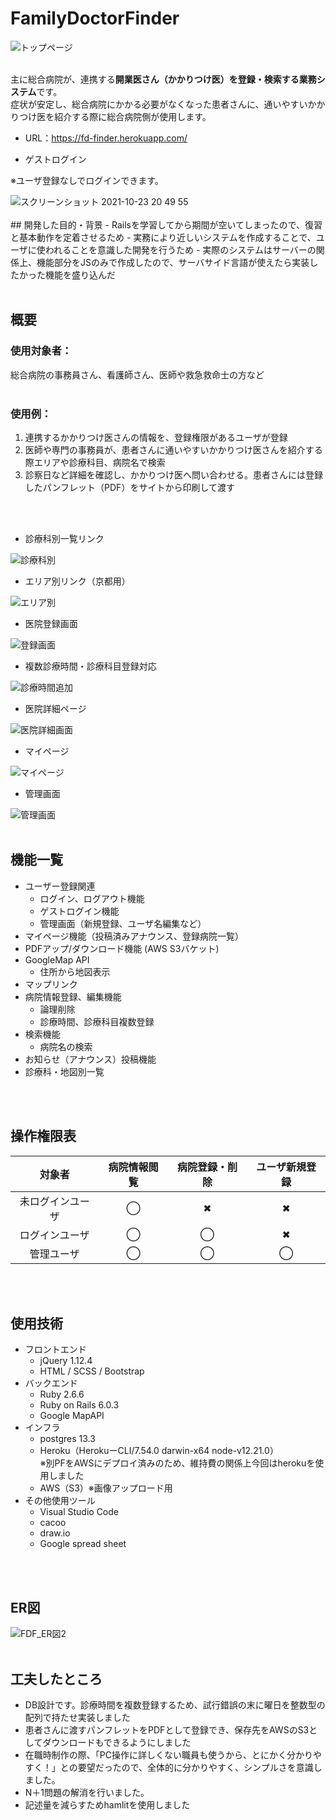 # FamilyDoctorFinder

<img alt="トップページ" src="https://user-images.githubusercontent.com/62799261/128605576-b2f7d8da-c7a9-42db-9b66-c594aa620213.png">

</br>
</br>

主に総合病院が、連携する**開業医さん（かかりつけ医）を登録・検索する業務システム**です。</br>
症状が安定し、総合病院にかかる必要がなくなった患者さんに、通いやすいかかりつけ医を紹介する際に総合病院側が使用します。

- URL：https://fd-finder.herokuapp.com/

- ゲストログイン

※ユーザ登録なしでログインできます。

<img alt="スクリーンショット 2021-10-23 20 49 55" src="https://user-images.githubusercontent.com/62799261/138554935-9241105b-5069-4470-8846-1d14b7432b46.png">

</br>
</br>
## 開発した目的・背景
- Railsを学習してから期間が空いてしまったので、復習と基本動作を定着させるため
- 実務により近しいシステムを作成することで、ユーザに使われることを意識した開発を行うため
- 実際のシステムはサーバーの関係上、機能部分をJSのみで作成したので、サーバサイド言語が使えたら実装したかった機能を盛り込んだ
</br>
</br>

## 概要
### 使用対象者：

総合病院の事務員さん、看護師さん、医師や救急救命士の方など
</br>
</br>

### 使用例：</br>
1. 連携するかかりつけ医さんの情報を、登録権限があるユーザが登録
1. 医師や専門の事務員が、患者さんに通いやすいかかりつけ医さんを紹介する際エリアや診療科目、病院名で検索
1. 診察日など詳細を確認し、かかりつけ医へ問い合わせる。患者さんには登録したパンフレット（PDF）をサイトから印刷して渡す
</br>
</br>

- 診療科別一覧リンク

<img alt="診療科別" src="https://user-images.githubusercontent.com/62799261/128552305-2d3bfb57-291e-4b9f-a164-496b2fe27195.png">

</br>

- エリア別リンク（京都用）

<img alt="エリア別" src="https://user-images.githubusercontent.com/62799261/128549746-d0bb2324-2466-4db9-b98a-c605b895e97d.png">

</br>

- 医院登録画面

<img alt="登録画面" src="https://user-images.githubusercontent.com/62799261/128552625-821eeee6-d9d6-4ad3-a039-830adddd77ef.png">

</br>

- 複数診療時間・診療科目登録対応

![診療時間追加](https://user-images.githubusercontent.com/62799261/129411295-1365ee1e-52e9-4efb-92e7-65c4a0181cdd.gif)

- 医院詳細ページ

<img alt="医院詳細画面" src="https://user-images.githubusercontent.com/62799261/128530446-3d6225b7-ded3-4a62-a756-c44e8fa700b4.png">

</br>

- マイページ

<img alt="マイページ" src="https://user-images.githubusercontent.com/62799261/128552508-edad8667-8f68-4927-844a-5f27dfc60620.png">

</br>

- 管理画面

<img alt="管理画面" src="https://user-images.githubusercontent.com/62799261/128712999-4328acd9-010c-4bcb-82c8-ed9b59e38860.png">

</br>
</br>

## 機能一覧
* ユーザー登録関連
    * ログイン、ログアウト機能
    * ゲストログイン機能
    * 管理画面（新規登録、ユーザ名編集など）
* マイページ機能（投稿済みアナウンス、登録病院一覧）
* PDFアップ/ダウンロード機能 (AWS S3バケット)
* GoogleMap API
    * 住所から地図表示
* マップリンク
* 病院情報登録、編集機能
    * 論理削除
    * 診療時間、診療科目複数登録
* 検索機能
    * 病院名の検索
* お知らせ（アナウンス）投稿機能
* 診療科・地図別一覧
<br>
<br>

## 操作権限表

| 対象者| 病院情報閲覧 | 病院登録・削除 |ユーザ新規登録|
| :-: | :-: | :-: | :-: |
| 未ログインユーザ | ◯ | ✖︎ | ✖︎ |
| ログインユーザ | ◯ | ◯ | ✖︎ |
| 管理ユーザ | ◯ | ◯ | ◯ |
</br>
</br>

## 使用技術

* フロントエンド
    * jQuery 1.12.4
    * HTML / SCSS / Bootstrap
* バックエンド
    * Ruby 2.6.6
    * Ruby on Rails 6.0.3
    * Google MapAPI
* インフラ
    * postgres 13.3
    * Heroku（HerokuーCLI/7.54.0 darwin-x64 node-v12.21.0）</br>※別PFをAWSにデプロイ済みのため、維持費の関係上今回はherokuを使用しました
    * AWS（S3）※画像アップロード用
* その他使用ツール
    * Visual Studio Code
    * cacoo
    * draw.io
    * Google spread sheet
</br>
</br>

## ER図
![FDF_ER図2](https://user-images.githubusercontent.com/62799261/128231958-2305c1ce-3d7e-4f7c-a18a-dcabcdf3276d.png)
<br>
<br>
## 工夫したところ
* DB設計です。診療時間を複数登録するため、試行錯誤の末に曜日を整数型の配列で持たせ実装しました
* 患者さんに渡すパンフレットをPDFとして登録でき、保存先をAWSのS3としてダウンロードもできるようにしました
* 在職時制作の際、「PC操作に詳しくない職員も使うから、とにかく分かりやすく！」との要望だったので、全体的に分かりやすく、シンプルさを意識しました。
* N＋1問題の解消を行いました。
* 記述量を減らすためhamlitを使用しました